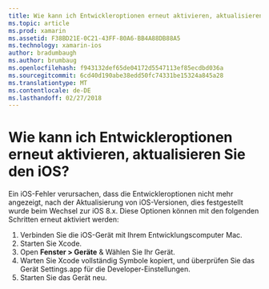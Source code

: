 ```yaml
---
title: Wie kann ich Entwickleroptionen erneut aktivieren, aktualisieren Sie den iOS?
ms.topic: article
ms.prod: xamarin
ms.assetid: F38BD21E-0C21-43FF-80A6-BB4A88DB88A5
ms.technology: xamarin-ios
author: bradumbaugh
ms.author: brumbaug
ms.openlocfilehash: f943132def65de04172d5547113ef85ecdbd036a
ms.sourcegitcommit: 6cd40d190abe38edd50fc74331be15324a845a28
ms.translationtype: MT
ms.contentlocale: de-DE
ms.lasthandoff: 02/27/2018
---
```

# <a name="how-can-i-reenable-developer-options-after-updating-ios"></a>Wie kann ich Entwickleroptionen erneut aktivieren, aktualisieren Sie den iOS?

Ein iOS-Fehler verursachen, dass die Entwickleroptionen nicht mehr angezeigt, nach der Aktualisierung von iOS-Versionen, dies festgestellt wurde beim Wechsel zur iOS 8.x. Diese Optionen können mit den folgenden Schritten erneut aktiviert werden:

1. Verbinden Sie die iOS-Gerät mit Ihrem Entwicklungscomputer Mac.
2. Starten Sie Xcode.
3. Open **Fenster > Geräte** & Wählen Sie Ihr Gerät.
4. Warten Sie Xcode vollständig Symbole kopiert, und überprüfen Sie das Gerät Settings.app für die Developer-Einstellungen.
5. Starten Sie das Gerät neu.
